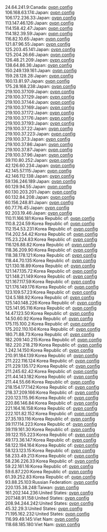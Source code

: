 24.64.241.9:Canada: [ovpn config](vpn/24_64_241_9.ovpn)  
106.168.63.174:Japan: [ovpn config](vpn/106_168_63_174.ovpn)  
106.172.236.33:Japan: [ovpn config](vpn/106_172_236_33.ovpn)  
113.147.46.126:Japan: [ovpn config](vpn/113_147_46_126.ovpn)  
114.158.42.47:Japan: [ovpn config](vpn/114_158_42_47.ovpn)  
114.182.39.59:Japan: [ovpn config](vpn/114_182_39_59.ovpn)  
116.82.10.65:Japan: [ovpn config](vpn/116_82_10_65.ovpn)  
121.87.96.55:Japan: [ovpn config](vpn/121_87_96_55.ovpn)  
125.203.45.141:Japan: [ovpn config](vpn/125_203_45_141.ovpn)  
125.204.26.66:Japan: [ovpn config](vpn/125_204_26_66.ovpn)  
126.48.21.209:Japan: [ovpn config](vpn/126_48_21_209.ovpn)  
138.64.86.36:Japan: [ovpn config](vpn/138_64_86_36.ovpn)  
150.249.139.161:Japan: [ovpn config](vpn/150_249_139_161.ovpn)  
159.28.128.28:Japan: [ovpn config](vpn/159_28_128_28.ovpn)  
160.13.81.97:Japan: [ovpn config](vpn/160_13_81_97.ovpn)  
175.28.168.238:Japan: [ovpn config](vpn/175_28_168_238.ovpn)  
219.100.37.109:Japan: [ovpn config](vpn/219_100_37_109.ovpn)  
219.100.37.129:Japan: [ovpn config](vpn/219_100_37_129.ovpn)  
219.100.37.144:Japan: [ovpn config](vpn/219_100_37_144.ovpn)  
219.100.37.169:Japan: [ovpn config](vpn/219_100_37_169.ovpn)  
219.100.37.172:Japan: [ovpn config](vpn/219_100_37_172.ovpn)  
219.100.37.176:Japan: [ovpn config](vpn/219_100_37_176.ovpn)  
219.100.37.193:Japan: [ovpn config](vpn/219_100_37_193.ovpn)  
219.100.37.22:Japan: [ovpn config](vpn/219_100_37_22.ovpn)  
219.100.37.223:Japan: [ovpn config](vpn/219_100_37_223.ovpn)  
219.100.37.3:Japan: [ovpn config](vpn/219_100_37_3.ovpn)  
219.100.37.86:Japan: [ovpn config](vpn/219_100_37_86.ovpn)  
219.100.37.87:Japan: [ovpn config](vpn/219_100_37_87.ovpn)  
219.100.37.96:Japan: [ovpn config](vpn/219_100_37_96.ovpn)  
39.110.80.252:Japan: [ovpn config](vpn/39_110_80_252.ovpn)  
42.126.60.234:Japan: [ovpn config](vpn/42_126_60_234.ovpn)  
42.145.57.115:Japan: [ovpn config](vpn/42_145_57_115.ovpn)  
42.146.112.138:Japan: [ovpn config](vpn/42_146_112_138.ovpn)  
59.136.246.189:Japan: [ovpn config](vpn/59_136_246_189.ovpn)  
60.129.94.55:Japan: [ovpn config](vpn/60_129_94_55.ovpn)  
60.130.203.201:Japan: [ovpn config](vpn/60_130_203_201.ovpn)  
60.132.84.208:Japan: [ovpn config](vpn/60_132_84_208.ovpn)  
60.156.248.81:Japan: [ovpn config](vpn/60_156_248_81.ovpn)  
60.77.76.45:Japan: [ovpn config](vpn/60_77_76_45.ovpn)  
92.203.19.46:Japan: [ovpn config](vpn/92_203_19_46.ovpn)  
110.11.166.181:Korea Republic of: [ovpn config](vpn/110_11_166_181.ovpn)  
110.8.224.59:Korea Republic of: [ovpn config](vpn/110_8_224_59.ovpn)  
112.154.53.231:Korea Republic of: [ovpn config](vpn/112_154_53_231.ovpn)  
114.202.54.42:Korea Republic of: [ovpn config](vpn/114_202_54_42.ovpn)  
115.23.224.83:Korea Republic of: [ovpn config](vpn/115_23_224_83.ovpn)  
116.126.88.82:Korea Republic of: [ovpn config](vpn/116_126_88_82.ovpn)  
118.36.209.90:Korea Republic of: [ovpn config](vpn/118_36_209_90.ovpn)  
118.38.178.121:Korea Republic of: [ovpn config](vpn/118_38_178_121.ovpn)  
118.44.70.135:Korea Republic of: [ovpn config](vpn/118_44_70_135.ovpn)  
121.130.18.89:Korea Republic of: [ovpn config](vpn/121_130_18_89.ovpn)  
121.147.135.72:Korea Republic of: [ovpn config](vpn/121_147_135_72.ovpn)  
121.148.21.149:Korea Republic of: [ovpn config](vpn/121_148_21_149.ovpn)  
121.167.117.59:Korea Republic of: [ovpn config](vpn/121_167_117_59.ovpn)  
121.176.149.176:Korea Republic of: [ovpn config](vpn/121_176_149_176.ovpn)  
123.109.57.23:Korea Republic of: [ovpn config](vpn/123_109_57_23.ovpn)  
124.5.188.92:Korea Republic of: [ovpn config](vpn/124_5_188_92.ovpn)  
125.140.148.226:Korea Republic of: [ovpn config](vpn/125_140_148_226.ovpn)  
125.141.95.116:Korea Republic of: [ovpn config](vpn/125_141_95_116.ovpn)  
14.47.123.50:Korea Republic of: [ovpn config](vpn/14_47_123_50.ovpn)  
14.50.60.92:Korea Republic of: [ovpn config](vpn/14_50_60_92.ovpn)  
175.115.100.2:Korea Republic of: [ovpn config](vpn/175_115_100_2.ovpn)  
175.202.110.104:Korea Republic of: [ovpn config](vpn/175_202_110_104.ovpn)  
180.71.88.73:Korea Republic of: [ovpn config](vpn/180_71_88_73.ovpn)  
182.209.140.215:Korea Republic of: [ovpn config](vpn/182_209_140_215.ovpn)  
182.220.218.219:Korea Republic of: [ovpn config](vpn/182_220_218_219.ovpn)  
1.242.14.150:Korea Republic of: [ovpn config](vpn/1_242_14_150.ovpn)  
210.91.184.139:Korea Republic of: [ovpn config](vpn/210_91_184_139.ovpn)  
211.222.116.124:Korea Republic of: [ovpn config](vpn/211_222_116_124.ovpn)  
211.229.135.172:Korea Republic of: [ovpn config](vpn/211_229_135_172.ovpn)  
211.245.62.42:Korea Republic of: [ovpn config](vpn/211_245_62_42.ovpn)  
211.44.143.182:Korea Republic of: [ovpn config](vpn/211_44_143_182.ovpn)  
211.44.55.66:Korea Republic of: [ovpn config](vpn/211_44_55_66.ovpn)  
218.154.177.142:Korea Republic of: [ovpn config](vpn/218_154_177_142.ovpn)  
218.37.209.166:Korea Republic of: [ovpn config](vpn/218_37_209_166.ovpn)  
220.123.115.96:Korea Republic of: [ovpn config](vpn/220_123_115_96.ovpn)  
220.86.146.84:Korea Republic of: [ovpn config](vpn/220_86_146_84.ovpn)  
221.164.16.158:Korea Republic of: [ovpn config](vpn/221_164_16_158.ovpn)  
222.101.82.152:Korea Republic of: [ovpn config](vpn/222_101_82_152.ovpn)  
27.35.193.116:Korea Republic of: [ovpn config](vpn/27_35_193_116.ovpn)  
39.117.114.223:Korea Republic of: [ovpn config](vpn/39_117_114_223.ovpn)  
39.119.161.30:Korea Republic of: [ovpn config](vpn/39_119_161_30.ovpn)  
39.122.155.223:Korea Republic of: [ovpn config](vpn/39_122_155_223.ovpn)  
49.173.36.147:Korea Republic of: [ovpn config](vpn/49_173_36_147.ovpn)  
58.122.194.164:Korea Republic of: [ovpn config](vpn/58_122_194_164.ovpn)  
58.123.123.15:Korea Republic of: [ovpn config](vpn/58_123_123_15.ovpn)  
58.233.49.213:Korea Republic of: [ovpn config](vpn/58_233_49_213.ovpn)  
58.236.226.33:Korea Republic of: [ovpn config](vpn/58_236_226_33.ovpn)  
59.22.161.16:Korea Republic of: [ovpn config](vpn/59_22_161_16.ovpn)  
59.6.87.220:Korea Republic of: [ovpn config](vpn/59_6_87_220.ovpn)  
61.39.252.83:Korea Republic of: [ovpn config](vpn/61_39_252_83.ovpn)  
93.88.25.103:Russian Federation: [ovpn config](vpn/93_88_25_103.ovpn)  
220.135.38.248:Taiwan: [ovpn config](vpn/220_135_38_248.ovpn)  
161.202.144.236:United States: [ovpn config](vpn/161_202_144_236.ovpn)  
207.148.91.158:United States: [ovpn config](vpn/207_148_91_158.ovpn)  
208.94.244.242:United States: [ovpn config](vpn/208_94_244_242.ovpn)  
45.32.29.3:United States: [ovpn config](vpn/45_32_29_3.ovpn)  
71.195.162.232:United States: [ovpn config](vpn/71_195_162_232.ovpn)  
116.99.49.145:Viet Nam: [ovpn config](vpn/116_99_49_145.ovpn)  
118.68.185.180:Viet Nam: [ovpn config](vpn/118_68_185_180.ovpn)  
